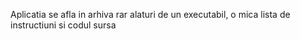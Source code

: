 Aplicatia se afla in arhiva rar alaturi de un executabil, o mica lista de instructiuni si codul sursa
